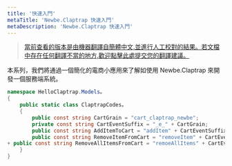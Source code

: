 ```yaml
---
title: '快速入門'
metaTitle: 'Newbe.Claptrap 快速入門'
metaDescription: 'Newbe.Claptrap 快速入門'
---
```


> [當前查看的版本是由機器翻譯自簡體中文,並進行人工校對的結果。若文檔中存在任何翻譯不當的地方,歡迎點擊此處提交您的翻譯建議。](https://crwd.in/newbeclaptrap)

本系列，我們將通過一個簡化的電商小應用來了解如使用 Newbe.Claptrap 來開發一個服務端系統。

```cs
namespace HelloClaptrap.Models。
{
    public static class ClaptrapCodes。
    {
        public const string CartGrain = "cart_claptrap_newbe";
        private const string CartEventSuffix = "_e_" + CartGrain;
        public const string AddItemToCart = "addItem" + CartEventSuffix;
        public const string RemoveItemFromCart = "removeItem" + CartEventSuffix;
+ public const string RemoveAllItemsFromCart = "remoeAllItems" + CartEventSuffix;
    }
}
```

